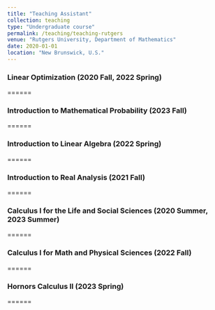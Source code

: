 ```yaml
---
title: "Teaching Assistant"
collection: teaching
type: "Undergraduate course"
permalink: /teaching/teaching-rutgers
venue: "Rutgers University, Department of Mathematics"
date: 2020-01-01
location: "New Brunswick, U.S."
---
```


<h3 id="header-three">Linear Optimization (2020 Fall, 2022 Spring)</h3>
======

<h3 id="header-three">Introduction to Mathematical Probability (2023 Fall)</h3>
======

<h3 id="header-three">Introduction to Linear Algebra (2022 Spring)</h3>
======

<h3 id="header-three">Introduction to Real Analysis (2021 Fall)</h3>
======

<h3 id="header-three">Calculus I for the Life and Social Sciences (2020 Summer, 2023 Summer)</h3>
======

<h3 id="header-three">Calculus I for Math and Physical Sciences (2022 Fall)</h3>
======

<h3 id="header-three">Hornors Calculus II (2023 Spring)</h3>
======